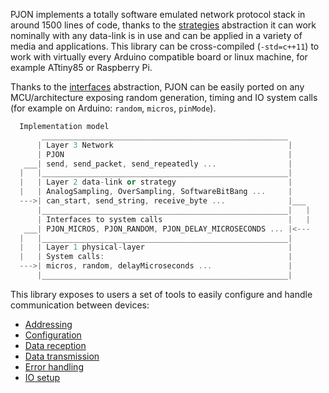 
PJON implements a totally software emulated network protocol stack in around 1500 lines of code, thanks to the [strategies](/strategies/README.md) abstraction it can work nominally with any data-link is in use and can be applied in a variety of media and applications. This library can be cross-compiled (`-std=c++11`) to work with virtually every Arduino compatible board or linux machine, for example ATtiny85 or Raspberry Pi.

Thanks to the [interfaces](/interfaces/README.md) abstraction, PJON can be easily ported on any MCU/architecture exposing random generation, timing and IO system calls (for example on Arduino: `random`, `micros`, `pinMode`).

```cpp
  Implementation model
       _______________________________________________________
      | Layer 3 Network                                       |
      | PJON                                                  |
   ___| send, send_packet, send_repeatedly ...                |
  |   |_______________________________________________________|
  |   | Layer 2 data-link or strategy                         |
  |   | AnalogSampling, OverSampling, SoftwareBitBang ...     |
  --->| can_start, send_string, receive_byte ...              |___   
      |_______________________________________________________|   |
      | Interfaces to system calls                            |   |
   ___| PJON_MICROS, PJON_RANDOM, PJON_DELAY_MICROSECONDS ... |<---
  |   |_______________________________________________________|
  |   | Layer 1 physical-layer                                |
  |   | System calls:                                         |
  --->| micros, random, delayMicroseconds ...                 |
      |_______________________________________________________|
```

This library exposes to users a set of tools to easily configure and handle communication between devices:

- [Addressing](/documentation/addressing.md)
- [Configuration](/documentation/configuration.md)
- [Data reception](/documentation/data-reception.md)
- [Data transmission](/documentation/data-transmission.md)
- [Error handling](/documentation/error-handling.md)
- [IO setup](/documentation/io-setup.md)

